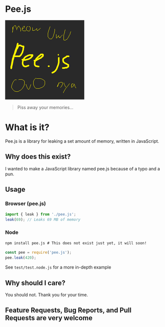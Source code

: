 # Pee.js
![Pee.js Logo](logo.png)
> Piss away your memories...

# What is it?
Pee.js is a library for leaking a set amount of memory, written in JavaScript.

## Why does this exist?
I wanted to make a JavaScript library named pee.js because of a typo and a pun.

## Usage

### Browser (pee.js)
```js
import { leak } from './pee.js';
leak(69); // Leaks 69 MB of memory
```

### Node
```console
npm install pee.js # This does not exist just yet, it will soon!
```
```js
const pee = require('pee.js');
pee.leak(420);
```
See `test/test.node.js` for a more in-depth example

## Why should I care?
You should not. Thank you for your time.

## Feature Requests, Bug Reports, and Pull Requests are very welcome